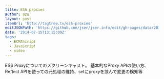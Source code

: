 ```yaml
---
title: ES6 proxies
author: azu
layout: post
itemUrl: 'http://tagtree.tv/es6-proxies'
editJSONPath: 'https://github.com/jser/jser.info/edit/gh-pages/data/2014/07/index.json'
date: '2014-07-15T13:15:09Z'
tags:
  - ECMAScript
  - JavaScript
  - video
---
```

ES6 Proxyについてのスクリーンキャスト。
基本的なProxy APIの使い方、Reflect APIを使っての元処理の維持、setにproxyを挟んで変更の検知等
